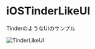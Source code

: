 # iOSTinderLikeUI
TinderのようなUIのサンプル

![TinderLikeUI](https://user-images.githubusercontent.com/25205138/64483723-b356de80-d242-11e9-893e-489ea2e72d79.gif)
